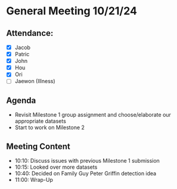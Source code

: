 # General Meeting 10/21/24
## Attendance:
- [x] Jacob 
- [x] Patric
- [x] John
- [x] Hou
- [x] Ori
- [ ] Jaewon (Illness)

## Agenda
- Revisit Milestone 1 group assignment and choose/elaborate our appropriate datasets
- Start to work on Milestone 2

## Meeting Content
- 10:10: Discuss issues with previous Milestone 1 submission
- 10:15: Looked over more datasets
- 10:40: Decided on Family Guy Peter Griffin detection idea
- 11:00: Wrap-Up
